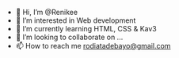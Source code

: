 - 👋 Hi, I’m @Renikee
- 👀 I’m interested in Web development 
- 🌱 I’m currently learning HTML, CSS & Kav3
- 💞️ I’m looking to collaborate on ...
- 📫 How to reach me rodiatadebayo@gmail.com 

<!---
Renikee/Renikee is a ✨ special ✨ repository because its `README.md` (this file) appears on your GitHub profile.
You can click the Preview link to take a look at your changes.
--->
